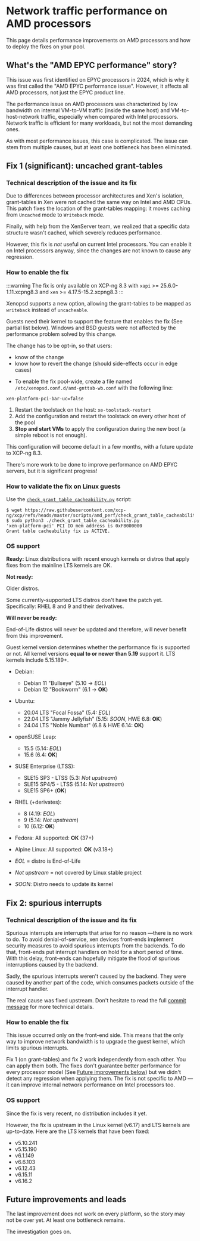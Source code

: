# Network traffic performance on AMD processors

This page details performance improvements on AMD processors and how to deploy the fixes on your pool.

## What's the "AMD EPYC performance" story?

This issue was first identified on EPYC processors in 2024, which is why it was first called the "AMD EPYC performance issue". However, it affects all AMD processors, not just the EPYC product line.

The performance issue on AMD processors was characterized by low bandwidth on internal VM-to-VM traffic (inside the same host) and VM-to-host-network traffic, especially when compared with Intel processors.
Network traffic is efficient for many workloads, but not the most demanding ones.

As with most performance issues, this case is complicated. The issue can stem from multiple causes, but at least one bottleneck has been eliminated.

## Fix 1 (significant): uncached grant-tables

### Technical description of the issue and its fix

Due to differences between processor architectures and Xen's isolation, grant-tables in Xen were not cached the same way on Intel and AMD CPUs. This patch fixes the location of the grant-tables mapping: it moves caching from `Uncached` mode to `Writeback` mode.

Finally, with help from the XenServer team, we realized that a specific data structure wasn't cached, which severely reduces performance.

However, this fix is _not_ useful on current Intel processors. You can enable it on Intel processors anyway, since the changes are not known to cause any regression.

### How to enable the fix

:::warning
The fix is only available on XCP-ng 8.3 with `xapi` >= 25.6.0-1.11.xcpng8.3 and `xen` >= 4.17.5-15.2.xcpng8.3
:::

Xenopsd supports a new option, allowing the grant-tables to be mapped as `writeback` instead of `uncacheable`.

Guests need their kernel to support the feature that enables the fix (See partial list below). Windows and BSD guests were not affected by the performance problem solved by this change.

The change has to be opt-in, so that users:
- know of the change
- know how to revert the change (should side-effects occur in edge cases)

* To enable the fix pool-wide, create a file named `/etc/xenopsd.conf.d/amd-gnttab-wb.conf` with the following line:

```
xen-platform-pci-bar-uc=false
```

1. Restart the toolstack on the host: `xe-toolstack-restart`
2. Add the configuration and restart the toolstack on every other host of the pool
3. **Stop and start VMs** to apply the configuration during the new boot (a simple reboot is not enough).

This configuration will become default in a few months, with a future update to XCP-ng 8.3.

There's more work to be done to improve performance on AMD EPYC servers, but it is significant progress!

### How to validate the fix on Linux guests

Use the [`check_grant_table_cacheability.py`](https://github.com/xcp-ng/xcp/blob/master/scripts/amd_perf/check_grant_table_cacheability.py) script:

```
$ wget https://raw.githubusercontent.com/xcp-ng/xcp/refs/heads/master/scripts/amd_perf/check_grant_table_cacheability.py
$ sudo python3 ./check_grant_table_cacheability.py
'xen-platform-pci' PCI IO mem address is 0xFB000000
Grant table cacheability fix is ACTIVE.
```

### OS support

**Ready:**
Linux distributions with recent enough kernels or distros that apply fixes from the mainline LTS kernels are OK.

**Not ready:**

Older distros.

Some currently-supported LTS distros don't have the patch yet. Specifically: RHEL 8 and 9 and their derivatives.

**Will never be ready:**

End-of-Life distros will never be updated and therefore, will never benefit from this improvement.


Guest kernel version determines whether the performance fix is supported or not. All kernel versions **equal to or newer than 5.19** support it. LTS kernels include 5.15.189+.

* Debian:
  * Debian 11 "Bullseye" (5.10 -> _EOL_)
  * Debian 12 "Bookworm" (6.1 -> **OK**)
* Ubuntu:
  * 20.04 LTS "Focal Fossa" (5.4: _EOL_)
  * 22.04 LTS "Jammy Jellyfish" (5.15: _SOON_, HWE 6.8: **OK**)
  * 24.04 LTS "Noble Numbat" (6.8 & HWE 6.14: **OK**)
* openSUSE Leap:
  * 15.5 (5.14: _EOL_)
  * 15.6 (6.4: **OK**)
* SUSE Enterprise (LTSS):
  * SLE15 SP3 - LTSS (5.3: _Not upstream_)
  * SLE15 SP4/5 - LTSS (5.14: _Not upstream_)
  * SLE15 SP6+ (**OK**)
* RHEL (+derivates):
  * 8 (4.19: _EOL_)
  * 9 (5.14: _Not upstream_)
  * 10 (6.12: **OK**)
* Fedora: All supported: **OK** (37+)
* Alpine Linux: All supported: **OK** (v3.18+)


* _EOL_ = distro is End-of-Life
* _Not upstream_ = not covered by Linux stable project
* _SOON_: Distro needs to update its kernel


## Fix 2: spurious interrupts

### Technical description of the issue and its fix

Spurious interrupts are interrupts that arise for no reason —there is no work to do.
To avoid denial-of-service, xen devices front-ends implement security measures to avoid spurious interrupts from the backends. To do that, front-ends put interrupt handlers on hold for a short period of time. With this delay, front-ends can hopefully mitigate the flood of spurious interruptions caused by the backend.

Sadly, the spurious interrupts weren't caused by the backend. They were caused by another part of the code, which consumes packets outside of the interrupt handler.

The real cause was fixed upstream. Don't hesitate to read the full [commit message](https://lore.kernel.org/all/20250721093316.23560-1-anthoine.bourgeois@vates.tech/) for more technical details.

### How to enable the fix

This issue occurred only on the front-end side. This means that the only way to improve network bandwidth is to upgrade the guest kernel, which limits spurious interrupts.

Fix 1 (on grant-tables) and fix 2 work independently from each other. You can apply them both.
The fixes don't guarantee better performance for every processor model (See [Future improvements below](#future-improvements-and-leads)) but we didn't detect any regression when applying them.
The fix is not specific to AMD —it can improve internal network performance on Intel processors too.

### OS support

Since the fix is very recent, no distribution includes it yet.

However, the fix is upstream in the Linux kernel (v6.17) and LTS kernels are up-to-date.
Here are the LTS kernels that have been fixed:
* v5.10.241
* v5.15.190
* v6.1.149
* v6.6.103
* v6.12.43
* v6.15.11
* v6.16.2

## Future improvements and leads

The last improvement does not work on every platform, so the story may not be over yet. At least one bottleneck remains.

The investigation goes on.
